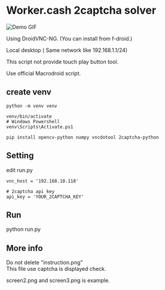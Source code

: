 # Worker.cash 2captcha solver

![Demo GIF](https://github.com/s3ij1nn/workercash-2captcha/raw/main/Demo.gif)

Using DroidVNC-NG. (You can install from f-droid.)

Local desktop ( Same network like 192.168.1.1/24)

This script not provide touch play button tool.

Use official Macrodroid script.

## create venv
```
python -m venv venv

venv/bin/activate
# Windows Powershell
venv\Scripts\Activate.ps1

pip install opencv-python numpy vncdotool 2captcha-python
```

## Setting

edit run.py
```
vnc_host = '192.168.10.118'

# 2captcha api key
api_key = 'YOUR_2CAPTCHA_KEY'
```

## Run
python run.py

## More info 
Do not delete "instruction.png"  
This file use captcha is displayed check.

screen2.png and screen3.png is example.

